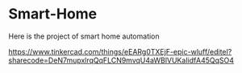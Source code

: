 # Smart-Home
Here is the project of smart home automation

https://www.tinkercad.com/things/eEARg0TXEjF-epic-wluff/editel?sharecode=DeN7mupxlrqQqFLCN9mvqU4aWBlVUKaIidfA45QqSO4
